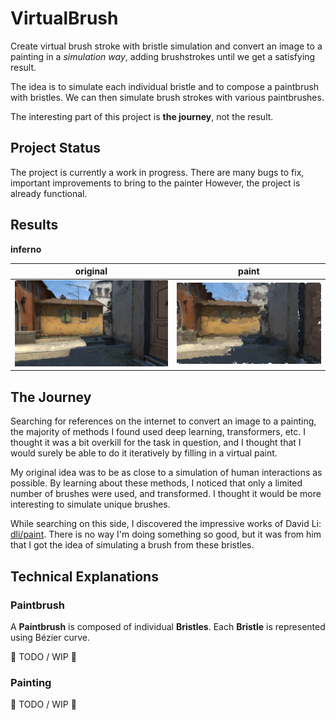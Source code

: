 # VirtualBrush
Create virtual brush stroke with bristle simulation and convert an image to a
painting in a *simulation way*, adding brushstrokes until we get a satisfying
result.

The idea is to simulate each individual bristle and to compose a paintbrush with
bristles.
We can then simulate brush strokes with various paintbrushes.

The interesting part of this project is **the journey**, not the result.

## Project Status
The project is currently a work in progress.
There are many bugs to fix, important improvements to bring to the painter
However, the project is already functional.

## Results

**inferno**

| original | paint |
|---|---|
| ![inferno](image/INFERNO.png) | ![inferno](result/INFERNO.png) |

## The Journey

Searching for references on the internet to convert an image to a painting,
the majority of methods I found used deep learning, transformers, etc.
I thought it was a bit overkill for the task in question, and I thought that
I would surely be able to do it iteratively by filling in a virtual paint.

My original idea was to be as close to a simulation of human interactions
as possible.
By learning about these methods, I noticed that only a limited number of
brushes were used, and transformed.
I thought it would be more interesting to simulate unique brushes.

While searching on this side, I discovered the impressive works of David Li:
[dli/paint](https://github.com/dli/paint).
There is no way I'm doing something so good, but it was from him that I
got the idea of simulating a brush from these bristles.

## Technical Explanations
### Paintbrush

A **Paintbrush** is composed of individual **Bristles**.
Each **Bristle** is represented using Bézier curve.

:construction: TODO / WIP :construction:

### Painting

:construction: TODO / WIP :construction:
